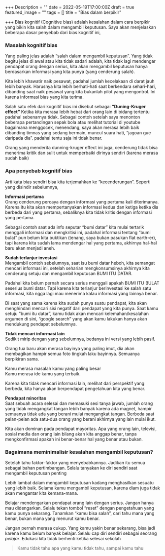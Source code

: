 +++
Description = ""
date = 2022-05-19T17:00:00Z
draft = true
featured_image = ""
tags = []
title = "Bias dalam berpikir"

+++
Bias kognitif (Cognitive bias) adalah kesalahan dalam cara berpikir yang bikin kita salah dalam mengambil keputusan. Saya akan menjelaskan beberapa dasar penyebab dari bias kognitif ini, 

### Masalah kognitif bias

Yang paling jelas adalah “salah dalam mengambil keputusan”. Yang tidak begitu jelas di awal atau kita tidak sadari adalah, kita tidak lagi mendengar pendapat orang dengan serius, kita akan mengambil keputusan hanya berdasarkan informasi yang kita punya (yang cenderung salah).

Kita lebih khawatir naik pesawat, padahal jumlah kecelakaan di darat jauh lebih banyak. Harusnya kita lebih berhati-hati saat berkendara sehari-hari, dibanding saat naik pesawat yang kita bukanlah pilot yang mengontrol. Ini karena informasi bias yang kita terima.

Salah satu efek dari kognitif bias ini disebut sebagai **“Duning-Kruger effect”** Ketika kita merasa lebih hebat dari orang lain di bidang tertentu padahal sebenarnya tidak. Sebagai contoh setelah saya menonton beberapa pertandingan sepak bola atau melihat tutorial di youtube bagaimana menggocek, menendang, saya akan merasa lebih baik dibanding timnas yang sedang bermain, muncul suara hati, “jagoan gue daripada dia”. padahal tentu saja ini tidak benar.

Orang yang menderita dunning-kruger effect ini juga, cenderung tidak bisa menerima kritik dan sulit untuk memperbaiki dirinya sendiri (karena merasa sudah baik)

### Apa penyebab kognitif bias

Arti kata bias sendiri bisa kita terjemahkan ke “kecenderungan”. Seperti yang disindir sebelumnya,

**Informasi pertama**  
Orang cenderung percaya dengan informasi yang pertama kali diterimanya. Karena itu kita akan mempertanyakan informasi kedua dan ketiga ketika dia berbeda dari yang pertama, sebaliknya kita tidak kritis dengan informasi yang pertama.

Sebagai contoh saat ada info seputar “bumi datar” kita mulai tertarik menggali informasi dan mengkritisi ini, padahal informasi tentang “bumi bulat” pun belum kita buktikan (tenang, saya bukan pasukan flat earth-er), tapi karena kita sudah lama mendengar hal yang pertama, akhirnya hal-hal baru akan menjadi aneh.

**Sudah terlanjur investasi**  
Mengambil contoh sebelumnya, saat isu bumi datar heboh, kita semangat mencari informasi ini, setelah seharian mengkonsumsinya akhirnya kita cenderung setuju dan mengambil keputusan BUMI ITU DATAR.

Padahal kita belum pernah secara serius menggali apakah BUMI ITU BULAT seserius bumi datar. Tapi karena kita terlanjur berinvestasi ke salah satu informasi, kita ngga lagi mau menerima kalau informasi yang lainnya benar.

Di saat yang sama karena kita sudah punya suatu pendapat, kita akan menghindari mencari sisi negatif dari pendapat yang kita punya. Saat kamu setuju “bumi itu datar”, kamu tidak akan mencari kelemahan/kesalahan argumen di sini, “google search” yang akan kamu lakukan hanya akan mendukung pendapat sebelumnya.

**Tidak mencari informasi lain**  
Sedikit mirip dengan yang sebelumnya, bedanya ini versi yang lebih pasif.

Orang tua baru akan merasa bayinya yang paling imut, dia akan membagikan hampir semua foto tingkah laku bayinnya. Semuanya berpikiran sama.

Kamu merasa masalah kamu yang paling besar  
Kamu merasa ide kamu yang terbaik.

Karena kita tidak mencari informasi lain, melihat dari perspektif yang berbeda, kita hanya akan berpendapat pengetahuan kita yang benar.

**Pendapat minoritas**  
Saat sebuah acara selesai dan memasuki sesi tanya jawab, jumlah orang yang tidak mengangkat tangan lebih banyak karena ada magnet, hampir semuanya tidak ada yang berani mulai mengangkat tangan. Berbeda saat pelan-pelan ada satu-dua orang yang berani akhirnya yang lain mulai ikut.

Kita akan dominan pada pendapat mayoritas. Apa yang orang lain, televisi, sosial media dan orang lain bilang akan kita anggap benar, tanpa mengkonfirmasi apakah ini benar-benar hal yang benar atau bukan.

### Bagaimana meminimalisir kesalahan mengambil keputusan?

Setelah tahu faktor-faktor yang menyebabkannya. Jadikan itu semua sebagai bahan pertimbangan. Selalu tanyakan ke diri sendiri saat mengambil keputusan penting

Lebih lambat dalam mengambil keputusan kadang menghasilkan sesuatu yang lebih baik. Selama kamu mengambil keputusan, karena diam juga tidak akan mengantar kita kemana-mana.

Belajar mendengarkan pendapat orang lain dengan serius. Jangan hanya mau didengarkan. Selalu tekan tombol “reset” dengan pengetahuan yang kamu punya sekarang. Tanamkan “kamu bisa salah”, cari tahu mana yang benar, bukan mana yang menurut kamu benar.

Jangan pernah merasa cukup. Yang kamu yakin benar sekarang, bisa jadi karena kamu belum banyak belajar. Selalu cap diri sendiri sebagai seorang _pelajar_. Edukasi kita tidak berhenti ketika selesai sekolah

> Kamu tidak tahu apa yang kamu tidak tahu, sampai kamu tahu